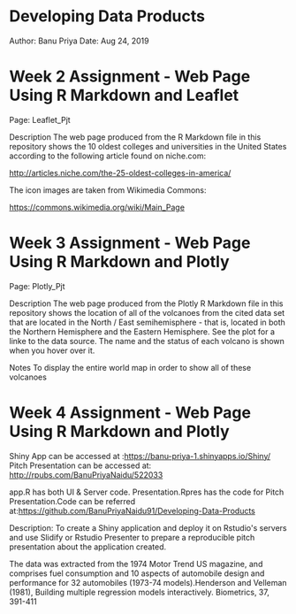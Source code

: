 Developing Data Products
================
Author: Banu Priya
Date: Aug 24, 2019

Week 2 Assignment - Web Page Using R Markdown and Leaflet
=========================================================
Page: Leaflet_Pjt

Description
The web page produced from the R Markdown file in this repository shows the 10 oldest colleges and universities in the United States according to the following article found on niche.com:

http://articles.niche.com/the-25-oldest-colleges-in-america/

The icon images are taken from Wikimedia Commons:

https://commons.wikimedia.org/wiki/Main_Page


Week 3 Assignment - Web Page Using R Markdown and Plotly
========================================================
Page: Plotly_Pjt

Description
The web page produced from the Plotly R Markdown file in this repository shows the location of all of the volcanoes from the cited data set that are located in the North / East semihemisphere - that is, located in both the Northern Hemisphere and the Eastern Hemisphere. See the plot for a linke to the data source. The name and the status of each volcano is shown when you hover over it.

Notes
To display the entire world map in order to show all of these volcanoes

Week 4 Assignment - Web Page Using R Markdown and Plotly
========================================================
Shiny App can be accessed at :https://banu-priya-1.shinyapps.io/Shiny/
Pitch Presentation can be accessed at: http://rpubs.com/BanuPriyaNaidu/522033

app.R has both UI & Server code. Presentation.Rpres has the code for Pitch Presentation.Code can be referred at:https://github.com/BanuPriyaNaidu91/Developing-Data-Products

Description: 
To create a Shiny application and deploy it on Rstudio's servers and use Slidify or Rstudio Presenter to prepare a reproducible pitch presentation about the application created.

The data was extracted from the 1974 Motor Trend US magazine, and comprises fuel consumption and 10 aspects of automobile design and performance for 32 automobiles (1973-74 models).Henderson and Velleman (1981), Building multiple regression models interactively. Biometrics, 37, 391-411
